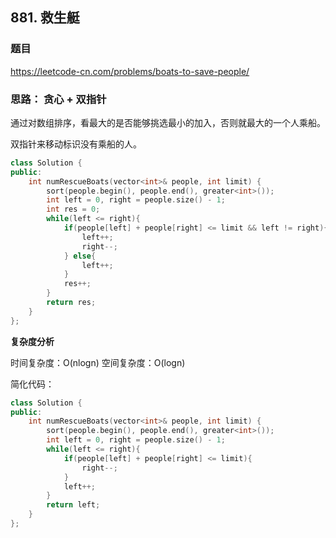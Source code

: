 ## 881. 救生艇

### 题目

https://leetcode-cn.com/problems/boats-to-save-people/

### 思路： 贪心 + 双指针

通过对数组排序，看最大的是否能够挑选最小的加入，否则就最大的一个人乘船。

双指针来移动标识没有乘船的人。

```C++
class Solution {
public:
    int numRescueBoats(vector<int>& people, int limit) {
        sort(people.begin(), people.end(), greater<int>());
        int left = 0, right = people.size() - 1;
        int res = 0;
        while(left <= right){
            if(people[left] + people[right] <= limit && left != right){
                left++;
                right--;
            } else{
                left++;
            }
            res++;
        }
        return res;
    }
};
```
**复杂度分析**

时间复杂度：O(nlogn)
空间复杂度：O(logn)

简化代码：
```C++
class Solution {
public:
    int numRescueBoats(vector<int>& people, int limit) {
        sort(people.begin(), people.end(), greater<int>());
        int left = 0, right = people.size() - 1;
        while(left <= right){
            if(people[left] + people[right] <= limit){
                right--;
            }
            left++;
        }
        return left;
    }
};
```